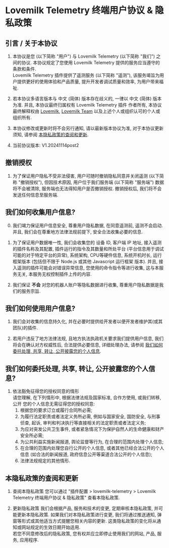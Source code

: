 # Lovemilk Telemetry 终端用户协议 & 隐私政策

## 引言 / 关于本协议
1. 本协议是您 (以下简称 "用户") 与 Lovemilk Telemetry (以下简称 "我们") 之间的协议. 本协议规定了您使用 Lovemilk Telemetry 提供的服务应当遵守的条款和条件. <br>
Lovemilk Telemetry 插件提供了遥测服务 (以下简称 "遥测"), 该服务竭旨为用户提供更好的使用体验和产品质量, 提升开发者调试质量和效率, 为用户带来福祉.

2. 若本协议多语言版本与 中文 (简体) 版本存在歧义的, 一律以 中文 (简体) 版本为准. 并且, 本协议最终归属权有 Lovemilk Telemetry 插件 作者所有, 本协议最终解释权由 [Lovemilk](https://github.com/lovemilk2333), [Lovemilk Team](https://github.com/Lovemilk-Team) 以及上述个人或组织认可的个人或组织所有.

3. 本协议修改或更新时将不会另行通知, 请以最新版本协议为准, 对于本协议更新须知, 请参阅 [本隐私政策的查阅和更新](#本隐私政策的查阅和更新). <br>

4. 当前协议版本: V1.20241114post2

## 撤销授权
1. 为了保证用户隐私不受非法侵害, 用户可随时撤销隐私同意并关闭遥测 (以下简称 "撤销授权"), 但因技术原因, 用户位于我们服务端 (以下简称 "服务端") 数据将不会被清除, 服务端也无法得知用户是否撤销授权. 撤销授权后, 我们将不会发送任何信息至服务端.

## 我们如何收集用户信息?
0. 我们竭力保证用户信息安全, 尊重用户隐私数据, 在同意遥测前, 遥测不会启动. 并且, 我们会在尊重地方法律法规前提下, 安全合法收集必要的信息.

1. 为了保证用户数据唯一性, 我们会收集您的 设备 ID, 客户端 IP 地址, 接入遥测的插件名称及其配置, 插件运行的指令及其数量和所处平台 (平台信息用于调试可能的对于特定平台的异常), 系统架构, CPU等硬件信息, 系统开机时长, 运行框架版本 (包括但不限于 Node.js 或其他 Javascript 运行框架 版本). 并且, 接入遥测的插件可能会对错误异常信息, 您使用的命令指令等进行收集, 这与本服务无关, 本服务无权控制插件上传的内容.

2. 我们保证 **不会** 对您的机器人账户等隐私数据进行收集, 尊重用户隐私数据是我们的服务宗旨.

## 我们如何使用用户信息?
1. 我们会对收集的信息持久化, 并在必要时提供给开发者以便开发者维护其(或其团队)的插件.

2. 若用户违反了地方法律法规, 且地方执法执政机关要求我们提供用户信息, 我们将会在确认对方权威性后, 合法提供必要信息, 详细处理办法, 请参阅 [我们如何委托处理, 共享, 转让, 公开披露您的个人信息](#我们如何委托处理-共享-转让-公开披露您的个人信息).

## 我们如何委托处理, 共享, 转让, 公开披露您的个人信息?
1. 依法豁免征得您的授权同意的情形 <br>
请您理解, 在下列情形中, 根据法律法规及国家标准, 合作方使用, 或我们转移, 公开 您的个人信息无需征得您的授权同意:
    1. 根据您的要求订立或履行合同所必需;
    2. 为履行法定职责或者法定义务所必需, 例如与国家安全, 国防安全, 与刑事侦查, 起诉, 审判和判决执行等直接相关的法定职责或者法定义务;
    3. 为应对突发公共卫生事件, 或者紧急情况下为保护自然人的生命健康和财产安全所必需;
    4. 为公共利益实施新闻报道, 舆论监督等行为, 在合理的范围内处理个人信息;
    5. 在合理的范围内处理您自行公开的个人信息, 或者其他已经合法公开的个人信息 (如合法的新闻报道, 政府信息公开等渠道合法公开的个人信息);
    6. 法律法规规定的其他情形.

## 本隐私政策的查阅和更新
1. 查阅本隐私政策
您可以通过 "插件配置 > lovemilk-telemetry > Lovemilk Telemetry 终端用户协议 & 隐私政策" 查看本隐私政策.

2. 更新隐私政策
我们会根据产品, 服务和技术的变更, 定期审核本隐私政策, 并可能更新本隐私政策. 如果我们对本隐私政策进行变更, 我们将通过推送通知, 弹窗等形式或其他适当方式提醒您相关内容的更新. 这类隐私政策的变化将从通知或网站规定的生效日期开始适用. <br>
若您不同意修改后的隐私政策, 您有权并应立即停止使用我们的网站, 产品, 服务, 应用程序.
